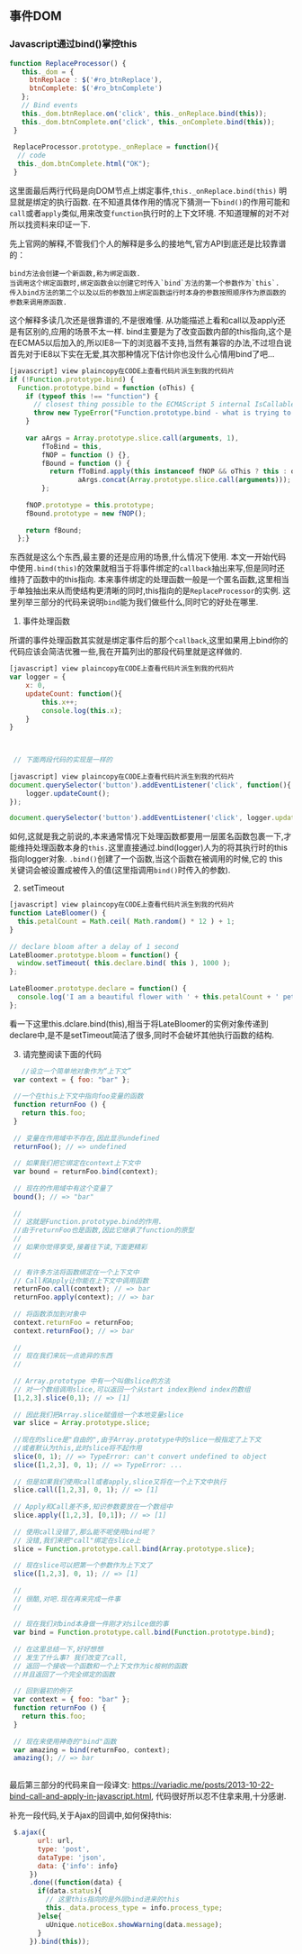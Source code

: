 ## 事件DOM

### Javascript通过bind()掌控this

```javascript
function ReplaceProcessor() {  
   this._dom = {  
     btnReplace : $('#ro_btnReplace'),  
     btnComplete: $('#ro_btnComplete')  
   };  
   // Bind events  
   this._dom.btnReplace.on('click', this._onReplace.bind(this));  
   this._dom.btnComplete.on('click', this._onComplete.bind(this));  
 }  
    
 ReplaceProcessor.prototype._onReplace = function(){  
  // code  
  this._dom.btnComplete.html("OK");  
 }  
```

这里面最后两行代码是向DOM节点上绑定事件,`this._onReplace.bind(this)` 明显就是绑定的执行函数.
在不知道具体作用的情况下猜测一下`bind()`的作用可能和`call`或者`apply`类似,用来改变`function`执行时的上下文环境.
不知道理解的对不对所以找资料来印证一下.

先上官网的解释,不管我们个人的解释是多么的接地气,官方API到底还是比较靠谱的：

    bind方法会创建一个新函数,称为绑定函数.
    当调用这个绑定函数时,绑定函数会以创建它时传入`bind`方法的第一个参数作为`this`.
    传入bind方法的第二个以及以后的参数加上绑定函数运行时本身的参数按照顺序作为原函数的参数来调用原函数.

这个解释多读几次还是很靠谱的,不是很难懂.
从功能描述上看和call以及apply还是有区别的,应用的场景不太一样.
bind主要是为了改变函数内部的this指向,这个是在ECMA5以后加入的,所以IE8一下的浏览器不支持,当然有兼容的办法,不过坦白说首先对于IE8以下实在无爱,其次那种情况下估计你也没什么心情用bind了吧...

```javascript
[javascript] view plaincopy在CODE上查看代码片派生到我的代码片
if (!Function.prototype.bind) {  
  Function.prototype.bind = function (oThis) {  
    if (typeof this !== "function") {  
      // closest thing possible to the ECMAScript 5 internal IsCallable function        
      throw new TypeError("Function.prototype.bind - what is trying to be bound is not callable");  
    }  
   
    var aArgs = Array.prototype.slice.call(arguments, 1),   
        fToBind = this,   
        fNOP = function () {},  
        fBound = function () {  
          return fToBind.apply(this instanceof fNOP && oThis ? this : oThis || window,  
                 aArgs.concat(Array.prototype.slice.call(arguments)));  
        };  
   
    fNOP.prototype = this.prototype;  
    fBound.prototype = new fNOP();  
   
    return fBound;  
  };}  
```

东西就是这么个东西,最主要的还是应用的场景,什么情况下使用.
本文一开始代码中使用`.bind(this)`的效果就相当于将事件绑定的`callback`抽出来写,但是同时还维持了函数中的this指向.
本来事件绑定的处理函数一般是一个匿名函数,这里相当于单独抽出来从而使结构更清晰的同时,this指向的是`ReplaceProcessor`的实例.
这里列举三部分的代码来说明`bind`能为我们做些什么,同时它的好处在哪里.

1. 事件处理函数

所谓的事件处理函数其实就是绑定事件后的那个`callback`,这里如果用上bind你的代码应该会简洁优雅一些,我在开篇列出的那段代码里就是这样做的.

```javascript
[javascript] view plaincopy在CODE上查看代码片派生到我的代码片
var logger = {  
    x: 0,         
    updateCount: function(){  
        this.x++;  
        console.log(this.x);  
    }  
}  


  
 // 下面两段代码的实现是一样的
  
[javascript] view plaincopy在CODE上查看代码片派生到我的代码片
document.querySelector('button').addEventListener('click', function(){  
    logger.updateCount();  
});  

document.querySelector('button').addEventListener('click', logger.updateCount.bind(logger));
 ```
 
如何,这就是我之前说的,本来通常情况下处理函数都要用一层匿名函数包裹一下,才能维持处理函数本身的`this.`这里直接通过.bind(logger)人为的将其执行时的this指向logger对象.
`.bind()`创建了一个函数,当这个函数在被调用的时候,它的 this 关键词会被设置成被传入的值(这里指调用`bind()`时传入的参数).

2. setTimeout

```javascript
[javascript] view plaincopy在CODE上查看代码片派生到我的代码片
function LateBloomer() {  
  this.petalCount = Math.ceil( Math.random() * 12 ) + 1;  
}  
   
// declare bloom after a delay of 1 second  
LateBloomer.prototype.bloom = function() {  
  window.setTimeout( this.declare.bind( this ), 1000 );  
};  
   
LateBloomer.prototype.declare = function() {  
  console.log('I am a beautiful flower with ' + this.petalCount + ' petals!');  
};  
```

看一下这里this.dclare.bind(this),相当于将LateBloomer的实例对象传递到declare中,是不是setTimeout简洁了很多,同时不会破坏其他执行函数的结构.

3. 请完整阅读下面的代码
    
```javascript
   //设立一个简单地对象作为“上下文”
 var context = { foo: "bar" };
  
 //一个在this上下文中指向foo变量的函数
 function returnFoo () {
   return this.foo;
 }
  
 // 变量在作用域中不存在,因此显示undefined
 returnFoo(); // => undefined
  
 // 如果我们把它绑定在context上下文中
 var bound = returnFoo.bind(context);
  
 // 现在的作用域中有这个变量了
 bound(); // => "bar"
  
 //
 // 这就是Function.prototype.bind的作用.    
 //由于returnFoo也是函数,因此它继承了function的原型
 //
 // 如果你觉得享受,接着往下读,下面更精彩
 //
  
 // 有许多方法将函数绑定在一个上下文中
 // Call和Apply让你能在上下文中调用函数
 returnFoo.call(context); // => bar
 returnFoo.apply(context); // => bar
  
 // 将函数添加到对象中
 context.returnFoo = returnFoo;
 context.returnFoo(); // => bar
  
 //
 // 现在我们来玩一点诡异的东西
 //
  
 // Array.prototype 中有一个叫做slice的方法
 // 对一个数组调用slice,可以返回一个从start index到end index的数组
 [1,2,3].slice(0,1); // => [1]
  
 // 因此我们把Array.slice赋值给一个本地变量slice
 var slice = Array.prototype.slice;
  
 //现在的slice是"自由的",由于Array.prototype中的slice一般指定了上下文
 //或者默认为this,此时slice将不起作用
 slice(0, 1); // => TypeError: can't convert undefined to object
 slice([1,2,3], 0, 1); // => TypeError: ...
  
 // 但是如果我们使用call或者apply,slice又将在一个上下文中执行
 slice.call([1,2,3], 0, 1); // => [1]
  
 // Apply和Call差不多,知识参数要放在一个数组中
 slice.apply([1,2,3], [0,1]); // => [1]
  
 // 使用call没错了,那么能不呢使用bind呢？
 // 没错,我们来把"call"绑定在slice上
 slice = Function.prototype.call.bind(Array.prototype.slice);
  
 // 现在slice可以把第一个参数作为上下文了
 slice([1,2,3], 0, 1); // => [1]
  
 //
 // 很酷,对吧.现在再来完成一件事
 //
  
 // 现在我们对bind本身做一件刚才对silce做的事
 var bind = Function.prototype.call.bind(Function.prototype.bind);
  
 // 在这里总结一下,好好想想
 // 发生了什么事? 我们改变了call,
 // 返回一个接收一个函数和一个上下文作为ic桉树的函数
 //并且返回了一个完全绑定的函数
  
 // 回到最初的例子
 var context = { foo: "bar" };
 function returnFoo () {
   return this.foo;
 }
  
 // 现在来使用神奇的"bind"函数
 var amazing = bind(returnFoo, context);
 amazing(); // => bar
 
 ```
最后第三部分的代码来自一段译文:
https://variadic.me/posts/2013-10-22-bind-call-and-apply-in-javascript.html,
代码很好所以忍不住拿来用,十分感谢.

补充一段代码,关于Ajax的回调中,如何保持this:

```javascript
 $.ajax({
       url: url,
       type: 'post',
       dataType: 'json',
       data: {'info': info}
     })
     .done((function(data) {
       if(data.status){
         // 这里this指向的是外层bind进来的this
         this._data.process_type = info.process_type;
       }else{
         uUnique.noticeBox.showWarning(data.message);
       }
     }).bind(this));
     
 ```